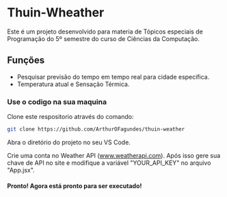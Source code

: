 # Thuin-Wheather
Este é um projeto desenvolvido para materia de Tópicos especiais de Programação do 5º semestre do curso de Ciências da Computação.

## Funções

- Pesquisar previsão do tempo em tempo real para cidade especifica.
- Temperatura atual e Sensação Térmica.

### Use o codigo na sua maquina

Clone este respositorio através do comando: 

```bash
git clone https://github.com/ArthurOFagundes/thuin-weather
```
Abra o diretório do projeto no seu VS Code.

Crie uma conta no Weather API (www.weatherapi.com).
Após isso gere sua chave de API no site e modifique a variável "YOUR_API_KEY" no arquivo "App.jsx".

#### Pronto! Agora está pronto para ser executado!
